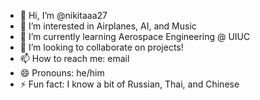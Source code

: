 - 👋 Hi, I’m @nikitaaa27
- 👀 I’m interested in Airplanes, AI, and Music
- 🌱 I’m currently learning Aerospace Engineering @ UIUC
- 💞️ I’m looking to collaborate on projects!
- 📫 How to reach me: email
- 😄 Pronouns: he/him
- ⚡ Fun fact: I know a bit of Russian, Thai, and Chinese

<!---
nikitaaa27/nikitaaa27 is a ✨ special ✨ repository because its `README.md` (this file) appears on your GitHub profile.
You can click the Preview link to take a look at your changes.
--->
